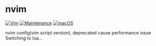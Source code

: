 # nvim
[![Vim](https://img.shields.io/badge/--019733?logo=vim)](https://www.vim.org/)  [![Maintenance](https://img.shields.io/badge/Maintained%3F-no-red.svg)](https://bitbucket.org/lbesson/ansi-colors)  [![macOS](https://svgshare.com/i/ZjP.svg)](https://svgshare.com/i/ZjP.svg)

nvim config(vim script version), deprecated cause performance issue
Switching to lua...

